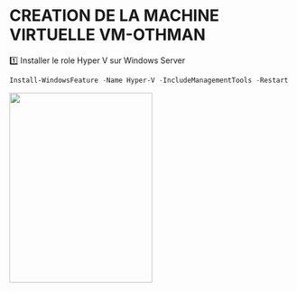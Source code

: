 # CREATION DE LA MACHINE VIRTUELLE VM-OTHMAN

1️⃣ Installer le role Hyper V sur Windows Server

```POWERSHELL
Install-WindowsFeature -Name Hyper-V -IncludeManagementTools -Restart
```

<img src="images/WhatsApp Image 2023-05-27 at 7.26.23 PM.jpeg" width="253" height="337" > </img>

